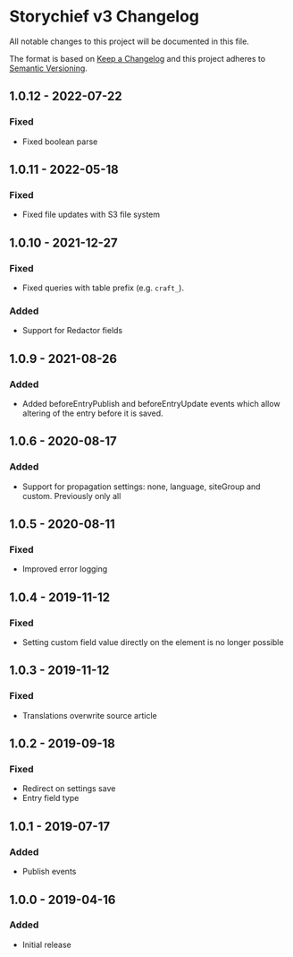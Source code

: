 # Storychief v3 Changelog

All notable changes to this project will be documented in this file.

The format is based on [Keep a Changelog](http://keepachangelog.com/) and this project adheres to [Semantic Versioning](http://semver.org/).

## 1.0.12 - 2022-07-22
### Fixed
- Fixed boolean parse

## 1.0.11 - 2022-05-18
### Fixed
- Fixed file updates with S3 file system

## 1.0.10 - 2021-12-27
### Fixed
- Fixed queries with table prefix (e.g. `craft_`).
### Added
- Support for Redactor fields

## 1.0.9 - 2021-08-26
### Added
- Added beforeEntryPublish and beforeEntryUpdate events which allow altering of the entry before it is saved.

## 1.0.6 - 2020-08-17
### Added
- Support for propagation settings: none, language, siteGroup and custom. Previously only all

## 1.0.5 - 2020-08-11
### Fixed
- Improved error logging

## 1.0.4 - 2019-11-12
### Fixed
- Setting custom field value directly on the element is no longer possible

## 1.0.3 - 2019-11-12
### Fixed
- Translations overwrite source article

## 1.0.2 - 2019-09-18
### Fixed
- Redirect on settings save
- Entry field type

## 1.0.1 - 2019-07-17
### Added
- Publish events

## 1.0.0 - 2019-04-16
### Added
- Initial release
